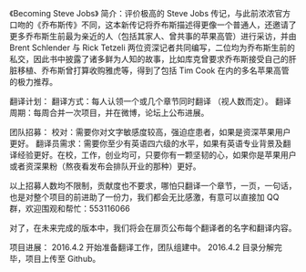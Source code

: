 《Becoming Steve Jobs》 
简介：评价极高的 Steve Jobs 传记，与此前浓浓官方口吻的《乔布斯传》不同，这本新传记将乔布斯描述得更像一个普通人，还邀请了更多乔布斯生前最为亲近的人（包括其家人、曾共事的苹果高管）进行采访，并由 Brent Schlender 与 Rick Tetzeli 两位资深记者共同编写，二位均为乔布斯生前的私交，因此书中披露了诸多鲜为人知的故事，比如库克曾要求乔布斯接受自己的肝脏移植、乔布斯曾打算收购雅虎等，得到了包括 Tim Cook 在内的多名苹果高管的极力推荐。

翻译计划：
翻译方式：每人认领一个或几个章节同时翻译 （视人数而定）。
翻译周期：每周合并一次项目，并在微博，论坛上公布进展。

团队招募：
校对：需要你对文字敏感度较高，强迫症患者，如果是资深苹果用户更好。
翻译员需求：需要你至少有英语四六级的水平，如果有英语专业背景及翻译经验更好。在校，工作，创业均可，只要你有一颗坚韧的心，如果你是苹果用户或者资深果粉（熬夜看发布会排队开业的那种）更好。

以上招募人数均不限制，贡献度也不要求，哪怕只翻译一个章节，一页，一句话，也是对整个项目的前进助了一份力，我们都会无比感激，有意可以直接加 QQ 群，欢迎围观和帮忙：553116066

对了，在未来完成的版本中，我们将会在扉页公布每个翻译者的名字和翻译内容。



项目进展：
2016.4.2 开始准备翻译工作，团队组建中。
2016.4.2 目录分解完毕，项目上传至 Github。
‌

